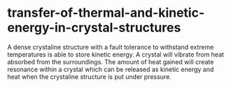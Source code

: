 # transfer-of-thermal-and-kinetic-energy-in-crystal-structures
A dense crystaline structure with a fault tolerance to withstand extreme temperatures is able to store kinetic energy. A crystal will vibrate from heat absorbed from the surroundings. The amount of heat gained will create resonance within a crystal which can be released as kinetic energy and heat when the crystaline structure is put under pressure.
